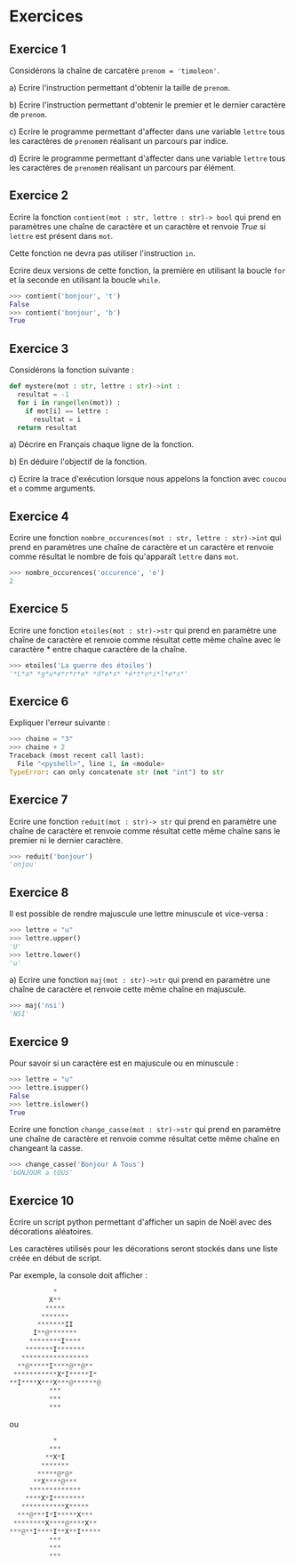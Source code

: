 
# Exercices

## Exercice 1

Considérons la chaîne de carcatère ``prenom = 'timoleon'``.

a) Ecrire l'instruction permettant d'obtenir la taille de `prenom`.

b) Ecrire l'instruction permettant d'obtenir le premier et le dernier caractère de `prenom`.

c) Ecrire le programme permettant d'affecter dans une variable `lettre` tous les caractères de `prenom`en réalisant un parcours par indice.

d) Ecrire le programme permettant d'affecter dans une variable `lettre` tous les caractères de `prenom`en réalisant un parcours par élément.

## Exercice 2

Ecrire la fonction `contient(mot : str, lettre : str)-> bool` qui prend en paramètres une chaîne de caractère et un caractère et renvoie $True$ si `lettre` est présent dans `mot`.

Cette fonction ne devra pas utiliser l'instruction `in`.

Ecrire deux versions de cette fonction, la première en utilisant la boucle `for` et la seconde en utilisant la boucle `while`.

```python
>>> contient('bonjour', 't')
False
>>> contient('bonjour', 'b')
True
```

## Exercice 3

Considérons la fonction suivante :

```python
def mystere(mot : str, lettre : str)->int :
  resultat = -1
  for i in range(len(mot)) :
    if mot[i] == lettre :
      resultat = i
  return resultat
```
a) Décrire en Français chaque ligne de la fonction.

b) En déduire l'objectif de la fonction.

c) Ecrire la trace d'exécution lorsque nous appelons la fonction avec `coucou` et `o` comme arguments.

## Exercice 4

Ecrire une fonction `nombre_occurences(mot : str, lettre : str)->int` qui prend en paramètres une chaîne de caractère et un caractère et renvoie comme résultat le nombre de fois qu'apparaît `lettre` dans `mot`.

```python
>>> nombre_occurences('occurence', 'e')
2
```

## Exercice 5

Ecrire une fonction `etoiles(mot : str)->str` qui prend en paramètre une chaîne de caractère et renvoie comme résultat cette même chaîne avec le caractère $*$ entre chaque caractère de la chaîne.

```python
>>> etoiles('La guerre des étoiles')
'*L*a* *g*u*e*r*r*e* *d*e*s* *é*t*o*i*l*e*s*'
```

## Exercice 6

Expliquer l'erreur suivante :

```python
>>> chaine = "3"
>>> chaine + 2
Traceback (most recent call last):
  File "<pyshell>", line 1, in <module>
TypeError: can only concatenate str (not "int") to str
```

## Exercice 7

Ecrire une fonction `reduit(mot : str)-> str` qui prend en paramètre une chaîne de caractère et renvoie comme résultat cette même chaîne sans le premier ni le dernier caractère.

```python
>>> reduit('bonjour')
'onjou'
```

## Exercice 8

Il est possible de rendre majuscule une lettre minuscule et vice-versa :

```python
>>> lettre = "u"
>>> lettre.upper()
'U'
>>> lettre.lower()
'u'
```

a) Ecrire une fonction `maj(mot : str)->str` qui prend en paramètre une chaîne de caractère et renvoie cette même chaîne en majuscule.

```python
>>> maj('nsi')
'NSI'
```

## Exercice 9

Pour savoir si un caractère est en majuscule ou en minuscule :

```python
>>> lettre = "u"
>>> lettre.isupper()
False
>>> lettre.islower()
True
```

Ecrire une fonction `change_casse(mot : str)->str` qui prend en paramètre une chaîne de caractère et renvoie comme résultat cette même chaîne en changeant la casse.

```python
>>> change_casse('Bonjour A Tous')
'bONJOUR a tOUS'
```

## Exercice 10

Ecrire un  script python permettant d'afficher un sapin de Noël avec des décorations aléatoires.

Les caractères utilisés pour les décorations seront stockés dans une liste créée en début de script.

Par exemple, la console doit afficher :

```python
           *            
          X**           
         *****          
        *******         
       *******II        
      I**@*******       
     ********I****     
    *******I*******    
   *****************   
  **@*****I****@**@**  
 ***********X*I*****I* 
**I****X***X***@******@
          ***          
          ***          
          ***          
```

ou 

```python
           *            
          ***           
         **X*I          
        *******         
       *****@*@*        
      **X****@***       
     *************     
    ****X*I********    
   ***********X*****   
  ***@***I*I*****X***  
 ********X****@****X** 
***@**I****I**X**I*****
          ***          
          ***          
          ***          
```